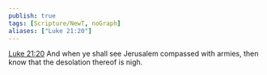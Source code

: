 ```yaml
---
publish: true
tags: [Scripture/NewT, noGraph]
aliases: ["Luke 21:20"]
---
```

[Luke 21:20](https://churchofjesuschrist.org/study/scriptures/nt/luke/21?lang=eng&id=p20#p20) And when ye shall see Jerusalem compassed with armies, then know that the desolation thereof is nigh.
